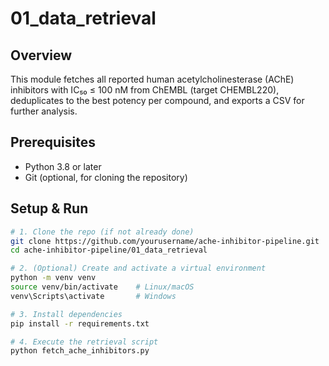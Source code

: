 # 01_data_retrieval

## Overview
This module fetches all reported human acetylcholinesterase (AChE) inhibitors with IC₅₀ ≤ 100 nM from ChEMBL (target CHEMBL220), deduplicates to the best potency per compound, and exports a CSV for further analysis.

## Prerequisites
- Python 3.8 or later  
- Git (optional, for cloning the repository)

## Setup & Run
```bash
# 1. Clone the repo (if not already done)
git clone https://github.com/yourusername/ache-inhibitor-pipeline.git
cd ache-inhibitor-pipeline/01_data_retrieval

# 2. (Optional) Create and activate a virtual environment
python -m venv venv
source venv/bin/activate    # Linux/macOS
venv\Scripts\activate       # Windows

# 3. Install dependencies
pip install -r requirements.txt

# 4. Execute the retrieval script
python fetch_ache_inhibitors.py
